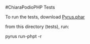 #ChiaraPodioPHP Tests

To run the tests, download [Pyrus.phar](http://pear2.php.net/pyrus.phar)

from this directory (tests), run:

pyrus run-phpt -r
